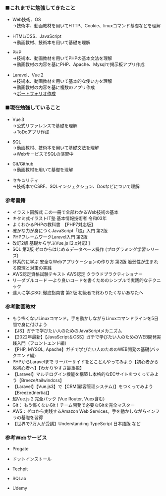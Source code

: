 ### ■これまでに勉強してきたこと
- Web技術、OS<br>
→技術本、動画教材を用いてHTTP、Cookie、linuxコマンド基礎などを理解

- HTML/CSS、JavaScript<br>
→動画教材、技術本を用いて基礎を理解

- PHP<br>
→技術本、動画教材を用いてPHPの基本文法を理解<br>
→動画教材の内容を基にPHP、Apache、Mysqlで掲示板アプリ作成

- Laravel、Vue２<br>
→技術本、動画教材を用いて基本的な使い方を理解<br>
→動画教材の内容を基に複数のアプリ作成<br>
→[ポートフォリオ作成](https://github.com/HuntingRathalos/portfolio)

### ■現在勉強していること
- Vue３<br>
→公式リファレンスで基礎を理解<br>
→ToDoアプリ作成

- SQL<br>
→動画教材、技術本を用いて基礎文法を理解<br>
→WebサービスでSQLの演習中

- Git/Github<br>
→動画教材を用いて基礎を理解

- セキュリティ<br>
→技術本でCSRF、SQLインジェクション、Dosなどについて理解

### 参考書籍
- イラスト図解式 この一冊で全部わかるWeb技術の基本
- キタミ式イラストIT塾 基本情報技術者 令和03年
- よくわかるPHPの教科書　【PHP7対応版】
- 確かな力が身につくJavaScript「超」入門 第2版
- PHPフレームワークLaravel入門 第2版
- 改訂2版 基礎から学ぶVue.js [2.x対応! ]
- SQL 第2版 ゼロからはじめるデータベース操作 (プログラミング学習シリーズ)
- 体系的に学ぶ 安全なWebアプリケーションの作り方 第2版 脆弱性が生まれる原理と対策の実践
- AWS認定資格試験テキスト AWS認定 クラウドプラクティショナー
- リーダブルコード ―より良いコードを書くためのシンプルで実践的なテクニック
- 達人に学ぶSQL徹底指南書 第2版 初級者で終わりたくないあなたへ

### 参考動画教材
- もう怖くないLinuxコマンド。手を動かしながらLinuxコマンドラインを5日間で身に付けよう
- 【JS】ガチで学びたい人のためのJavaScriptメカニズム
- 【2022年最新】【JavaScript＆CSS】ガチで学びたい人のためのWEB開発実践入門（フロントエンド編）
- 【PHP, MYSQL, Apache】ガチで学びたい人のためのWEB開発の基礎(バックエンド編)
- PHPからLaravelまで サーバーサイドをとことんやってみよう【初心者から脱初心者へ】【わかりやすさ最重視】
- 【Laravel】マルチログイン機能を構築し本格的なECサイトをつくってみよう【Breeze/tailwindcss】
- 【Laravel】【Vue.js3】で【CRM(顧客管理システム)】をつくってみよう【Breeze(Inertia)】
- 超Vue.js 2 完全パック (Vue Router, Vuex含む)
- Git： もう怖くないGit！チーム開発で必要なGitを完全マスター
- AWS：ゼロから実践するAmazon Web Services。手を動かしながらインフラの基礎を習得
- 【世界で7万人が受講】Understanding TypeScript 日本語版
など


### 参考Webサービス
- Progate
- ドットインストール
- Techpit
- SQLab

- Udemy
